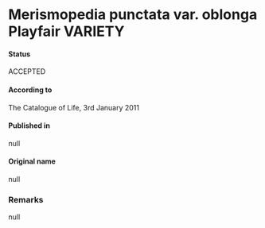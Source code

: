 # Merismopedia punctata var. oblonga Playfair VARIETY

#### Status
ACCEPTED

#### According to
The Catalogue of Life, 3rd January 2011

#### Published in
null

#### Original name
null

### Remarks
null